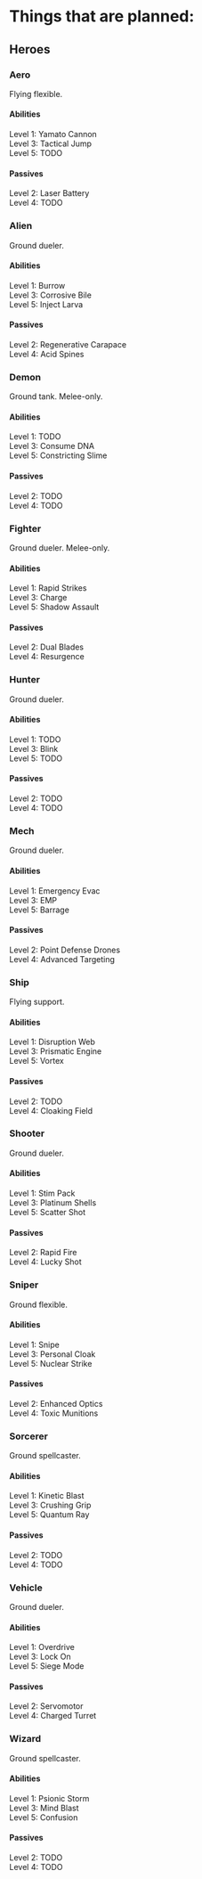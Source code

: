 # Things that are planned:

## Heroes

### Aero

Flying flexible.

#### Abilities

Level 1: Yamato Cannon  
Level 3: Tactical Jump  
Level 5: TODO

#### Passives

Level 2: Laser Battery  
Level 4: TODO

### Alien

Ground dueler.

#### Abilities

Level 1: Burrow  
Level 3: Corrosive Bile  
Level 5: Inject Larva

#### Passives

Level 2: Regenerative Carapace  
Level 4: Acid Spines

### Demon

Ground tank. Melee-only.

#### Abilities

Level 1: TODO  
Level 3: Consume DNA  
Level 5: Constricting Slime

#### Passives

Level 2: TODO  
Level 4: TODO

### Fighter

Ground dueler. Melee-only.

#### Abilities

Level 1: Rapid Strikes  
Level 3: Charge  
Level 5: Shadow Assault

#### Passives

Level 2: Dual Blades  
Level 4: Resurgence

### Hunter

Ground dueler.

#### Abilities

Level 1: TODO  
Level 3: Blink  
Level 5: TODO

#### Passives

Level 2: TODO  
Level 4: TODO

### Mech

Ground dueler.

#### Abilities

Level 1: Emergency Evac  
Level 3: EMP  
Level 5: Barrage

#### Passives

Level 2: Point Defense Drones  
Level 4: Advanced Targeting

### Ship

Flying support.

#### Abilities

Level 1: Disruption Web  
Level 3: Prismatic Engine  
Level 5: Vortex

#### Passives

Level 2: TODO  
Level 4: Cloaking Field

### Shooter

Ground dueler.

#### Abilities

Level 1: Stim Pack  
Level 3: Platinum Shells  
Level 5: Scatter Shot

#### Passives

Level 2: Rapid Fire  
Level 4: Lucky Shot

### Sniper

Ground flexible.

#### Abilities

Level 1: Snipe  
Level 3: Personal Cloak  
Level 5: Nuclear Strike

#### Passives

Level 2: Enhanced Optics  
Level 4: Toxic Munitions

### Sorcerer

Ground spellcaster.

#### Abilities

Level 1: Kinetic Blast  
Level 3: Crushing Grip  
Level 5: Quantum Ray

#### Passives

Level 2: TODO  
Level 4: TODO

### Vehicle

Ground dueler.

#### Abilities

Level 1: Overdrive  
Level 3: Lock On  
Level 5: Siege Mode

#### Passives

Level 2: Servomotor  
Level 4: Charged Turret

### Wizard

Ground spellcaster.

#### Abilities

Level 1: Psionic Storm  
Level 3: Mind Blast  
Level 5: Confusion

#### Passives

Level 2: TODO  
Level 4: TODO
